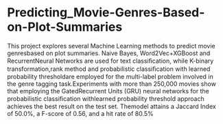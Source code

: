 # Predicting_Movie-Genres-Based-on-Plot-Summaries
This project explores several Machine Learning methods to predict movie genresbased on plot summaries. Naive Bayes, Word2Vec+XGBoost and RecurrentNeural Networks are used for text classiﬁcation, while K-binary transformation,rank method and probabilistic classiﬁcation with learned probability thresholdare employed for the multi-label problem involved in the genre tagging task.Experiments with more than 250,000 movies show that employing the GatedRecurrent Units (GRU) neural networks for the probabilistic classiﬁcation withlearned probability threshold approach achieves the best result on the test set. Themodel attains a Jaccard Index of 50.0%, a F-score of 0.56, and a hit rate of 80.5%
